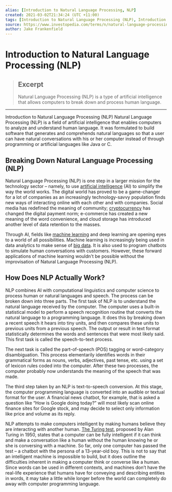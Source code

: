 ```yaml
---
alias: [Introduction to Natural Language Processing, NLP]
created: 2021-03-02T21:34:24 (UTC +11:00)
tags: [Introduction to Natural Language Processing (NLP), Introduction to Natural Language Processing (NLP)]
source: https://www.investopedia.com/terms/n/natural-language-processing-nlp.asp
author: Jake Frankenfield
---
```


# Introduction to Natural Language Processing (NLP)

> ## Excerpt
> Natural Language Processing (NLP) is a type of artificial intelligence that allows computers to break down and process human language.

---

Introduction to Natural Language Processing (NLP)
Natural Language Processing (NLP) is a field of artificial intelligence that enables computers to analyze and understand human language. It was formulated to build software that generates and comprehends natural languages so that a user can have natural conversations with his or her computer instead of through programming or artificial languages like Java or C.

## Breaking Down Natural Language Processing (NLP)

Natural Language Processing (NLP) is one step in a larger mission for the technology sector – namely, to use [artificial intelligence](https://www.investopedia.com/terms/a/artificial-intelligence-ai.asp) (AI) to simplify the way the world works. The digital world has proved to be a game-changer for a lot of companies as an increasingly technology-savvy population finds new ways of interacting online with each other and with companies. Social media has redefined the meaning of community; [cryptocurrency](https://www.investopedia.com/terms/c/cryptocurrency.asp) has changed the digital payment norm; e-commerce has created a new meaning of the word convenience, and cloud storage has introduced another level of data retention to the masses.

Through AI, fields like [machine learning](https://www.investopedia.com/terms/m/machine-learning.asp) and deep learning are opening eyes to a world of all possibilities. Machine learning is increasingly being used in data analytics to make sense of [big data](https://www.investopedia.com/terms/b/big-data.asp). It is also used to program chatbots to simulate human conversations with customers. However, these forward applications of machine learning wouldn't be possible without the improvisation of Natural Language Processing (NLP).

## How Does NLP Actually Work?

NLP combines AI with computational linguistics and computer science to process human or natural languages and speech. The process can be broken down into three parts. The first task of NLP is to understand the natural language received by the computer. The computer uses a built-in statistical model to perform a speech recognition routine that converts the natural language to a programming language. It does this by breaking down a recent speech it hears into tiny units, and then compares these units to previous units from a previous speech. The output or result in text format statistically determines the words and sentences that were most likely said. This first task is called the speech-to-text process.

The next task is called the part-of-speech (POS) tagging or word-category disambiguation. This process elementarily identifies words in their grammatical forms as nouns, verbs, adjectives, past tense, etc. using a set of lexicon rules coded into the computer. After these two processes, the computer probably now understands the meaning of the speech that was made.

The third step taken by an NLP is text-to-speech conversion. At this stage, the computer programming language is converted into an audible or textual format for the user. A financial news chatbot, for example, that is asked a question like “How is Google doing today?” will most likely scan online finance sites for Google stock, and may decide to select only information like price and volume as its reply.

NLP attempts to make computers intelligent by making humans believe they are interacting with another human. [The Turing test](https://www.investopedia.com/terms/t/turing-test.asp), proposed by Alan Turing in 1950, states that a computer can be fully intelligent if it can think and make a conversation like a human without the human knowing he or she is conversing with a machine. So far, only one computer has passed the test – a chatbot with the persona of a 13-year-old boy. This is not to say that an intelligent machine is impossible to build, but it does outline the difficulties inherent in making a computer think or converse like a human. Since words can be used in different contexts, and machines don’t have the real-life experience that humans have for conveying and describing entities in words, it may take a little while longer before the world can completely do away with computer programming language.
